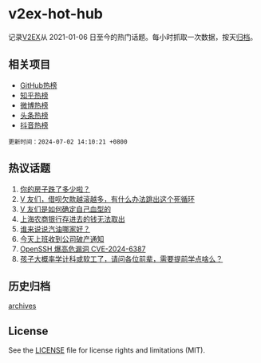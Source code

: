 # v2ex-hot-hub

 记录[V2EX](https://www.v2ex.com/)从 2021-01-06 日至今的热门话题。每小时抓取一次数据，按天[归档](archives)。
 
 ## 相关项目

- [GitHub热榜](https://github.com/it985/github-hot-hub)
- [知乎热榜](https://github.com/it985/zhihu-hot-hub)
- [微博热榜](https://github.com/it985/weibo-hot-hub)
- [头条热榜](https://github.com/it985/toutiao-hot-hub)
- [抖音热榜](https://github.com/it985/douyin-hot-hub)


 `更新时间：2024-07-02 14:10:21 +0800`

## 热议话题

1. [你的房子跌了多少啦？](https://www.v2ex.com/t/1054110)
1. [V 友们，借呗欠款越滚越多，有什么办法跳出这个死循环](https://www.v2ex.com/t/1054134)
1. [V 友们是如何确定自己血型的](https://www.v2ex.com/t/1053957)
1. [上海农商银行存进去的钱无法取出](https://www.v2ex.com/t/1053929)
1. [谁来说说汽油哪家好？](https://www.v2ex.com/t/1054108)
1. [今天上班收到公司破产通知](https://www.v2ex.com/t/1054090)
1. [OpenSSH 爆高危漏洞 CVE-2024-6387](https://www.v2ex.com/t/1054091)
1. [孩子大概率学计科或软工了，请问各位前辈，需要提前学点啥么？](https://www.v2ex.com/t/1054018)

## 历史归档

[archives](archives)

## License

See the [LICENSE](LICENSE) file for license rights and limitations (MIT).
